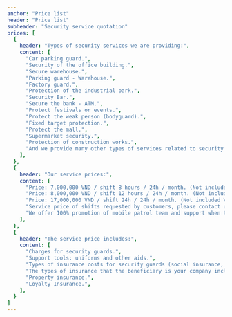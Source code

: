 ```yaml
---
anchor: "Price list"
header: "Price list"
subheader: "Security service quotation"
prices: [
  {
    header: "Types of security services we are providing:",
    content: [
      "Car parking guard.",
      "Security of the office building.",
      "Secure warehouse.",
      "Parking guard - Warehouse.",
      "Factory guard.",
      "Protection of the industrial park.",
      "Security Bar.",
      "Secure the bank - ATM.",
      "Protect festivals or events.",
      "Protect the weak person (bodyguard).",
      "Fixed target protection.",
      "Protect the mall.",
      "Supermarket security.",
      "Protection of construction works.",
      "And we provide many other types of services related to security services - bodyguards",
    ],
  },
  {
    header: "Our service prices:",
    content: [
      "Price: 7,000,000 VND / shift 8 hours / 24h / month. (Not included VAT)",
      "Price: 8,000,000 VND / shift 12 hours / 24h / month. (Not included VAT)",
      "Price: 17,000,000 VND / shift 24h / 24h / month. (Not included VAT)",
      "Service price of shifts requested by customers, please contact us directly for more detailed advice.",
      "We offer 100% promotion of mobile patrol team and support when there is an incident at the target, including: Quick response team, Command team. (Will support after 15 minutes when receiving information need support.)",
    ],
  },
  {
    header: "The service price includes:",
    content: [
      "Charges for security guards.",
      "Support tools: uniforms and other aids.",
      "Types of insurance costs for security guards (social insurance, health insurance, accident insurance, surgery ...).",
      "The types of insurance that the beneficiary is your company include the following types of insurance:",
      "Property insurance.",
      "Loyalty Insurance.",
    ],
  }
]
---
```

